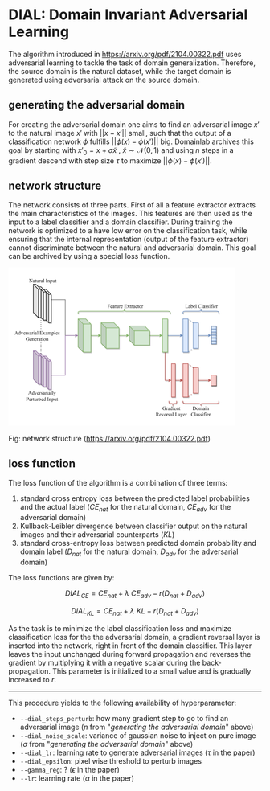 # DIAL: Domain Invariant Adversarial Learning

The algorithm introduced in https://arxiv.org/pdf/2104.00322.pdf uses adversarial learning to tackle the task of domain generalization. Therefore, the source domain is the natural dataset, while the target domain is generated using adversarial attack on the source domain.

## generating the adversarial domain

For creating the adversarial domain one aims to find an adversarial image $x'$ to the natural image $x'$ with $||x- x'||$ small, such that the output of a classification network $\phi$ fulfills $||\phi(x) - \phi(x')||$ big. Domainlab archives this goal by starting with $x'_0 = x + \sigma \tilde{x}~$, $\tilde{x} \sim \mathcal{N}(0, 1)$ and using $n$ steps in a gradient descend with step size $\tau$ to maximize $||\phi(x) - \phi(x')||$.

## network structure

The network consists of three parts. First of all a feature extractor extracts the main characteristics of the images. This features are then used as the input to a label classifier and a domain classifier. 
During training the network is optimized to a have low error on the classification task, while ensuring that the internal representation (output of the feature extractor) cannot discriminate between the natural and adversarial domain. This goal can be archived by using a special loss function.


<img src="figs/DIAL_netw.png" width="450"> 

Fig: network structure (https://arxiv.org/pdf/2104.00322.pdf)

## loss function

The loss function of the algorithm is a combination of three terms:

1. standard cross entropy loss between the predicted label probabilities and the actual label ($CE_{nat}$ for the natural domain, $CE_{adv}$ for the adversarial domain)
2. Kullback-Leibler divergence between classifier output on the natural images and their adversarial counterparts ($KL$)
3. standard cross-entropy loss between predicted domain probability and domain label ($D_{nat}$ for the natural domain, $D_{adv}$ for the adversarial domain)

The loss functions are given by:

$$
DIAL_{CE} = CE_{nat} + \lambda ~ CE_{adv} - r(D_{nat} + D_{adv}) 
$$

$$
DIAL_{KL} = CE_{nat} + \lambda ~ KL - r(D_{nat} + D_{adv})
$$

As the task is to minimize the label classification loss and maximize classification loss for the the adversarial domain, a gradient reversal layer is inserted into the network, right in front of the domain classifier. This layer leaves the input unchanged during forward propagation and reverses the gradient by multiplying it with a negative scalar during the back-propagation. This parameter is initialized to a small value and is gradually increased to $r$.


---

This procedure yields to the following availability of hyperparameter:
- `--dial_steps_perturb`: how many gradient step to go to find an adversarial image ($n$ from "*generating the adversarial domain*" above)
- `--dial_noise_scale`: variance of gaussian noise to inject on pure image ($\sigma$ from "*generating the adversarial domain*" above)
- `--dial_lr`: learning rate to generate adversarial images ($\tau$ in the paper)
- `--dial_epsilon`: pixel wise threshold to perturb images
- `--gamma_reg`: ? ($\epsilon$ in the paper)
- `--lr`: learning rate ($\alpha$ in the paper)
